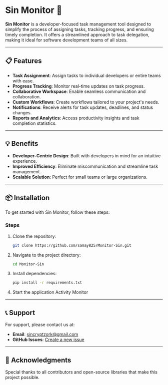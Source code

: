 # Sin Monitor 🚀

**Sin Monitor** is a developer-focused task management tool designed to simplify the process of assigning tasks, tracking progress, and ensuring timely completion. It offers a streamlined approach to task delegation, making it ideal for software development teams of all sizes.

---

## 📋 Features

- **Task Assignment**: Assign tasks to individual developers or entire teams with ease.
- **Progress Tracking**: Monitor real-time updates on task progress.
- **Collaborative Workspace**: Enable seamless communication and collaboration.
- **Custom Workflows**: Create workflows tailored to your project's needs.
- **Notifications**: Receive alerts for task updates, deadlines, and status changes.
- **Reports and Analytics**: Access productivity insights and task completion statistics.

---

## 💡 Benefits

- **Developer-Centric Design**: Built with developers in mind for an intuitive experience.
- **Improved Efficiency**: Eliminate miscommunication and streamline task management.
- **Scalable Solution**: Perfect for small teams or large organizations.

---

## 📦 Installation

To get started with Sin Monitor, follow these steps:

### Steps

1. Clone the repository:
   ```bash
   git clone https://github.com/samay825/Monitor-Sin.git
   ```

2. Navigate to the project directory:
   ```bash
   cd Monitor-Sin
   ```

3. Install dependencies:
   ```bash
   pip install -r requirements.txt
   ```

4. Start the application Activity Monitor
   







---

## 📞 Support

For support, please contact us at:

- **Email**: sincryptzork@gmail.com
- **GitHub Issues**: [Create a new issue](https://github.com/samay825/sin-monitor/issues)

---

## 🌟 Acknowledgments

Special thanks to all contributors and open-source libraries that make this project possible.
